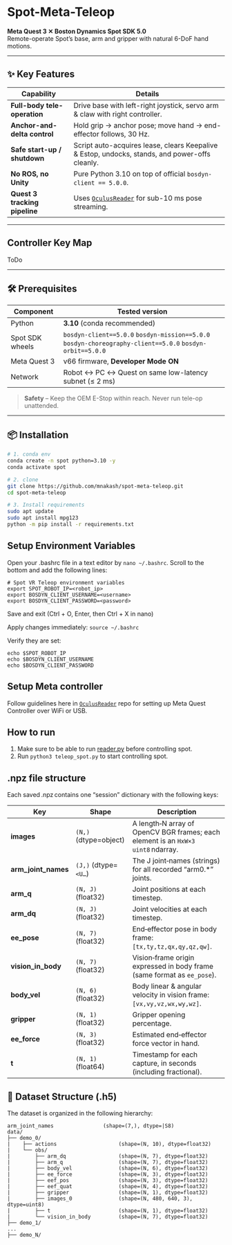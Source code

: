 # Spot-Meta-Teleop  
**Meta Quest 3 ✕ Boston Dynamics Spot SDK 5.0**  
Remote-operate Spot’s base, arm and gripper with natural 6-DoF hand motions.

---

## ✨  Key Features
| Capability | Details |
|------------|---------|
| **Full-body tele-operation** | Drive base with left-right joystick, servo arm & claw with right controller. |
| **Anchor-and-delta control** | Hold grip → anchor pose; move hand → end-effector follows, 30 Hz. |
| **Safe start-up / shutdown** | Script auto-acquires lease, clears Keepalive & Estop, undocks, stands, and power-offs cleanly. |
| **No ROS, no Unity** | Pure Python 3.10 on top of official `bosdyn-client == 5.0.0`. |
| **Quest 3 tracking pipeline** | Uses [`OculusReader`](https://github.com/rail-berkeley/oculus_reader) for sub-10 ms pose streaming. |

---

## Controller Key Map

ToDo

---

## 🛠  Prerequisites

| Component | Tested version |
|-----------|----------------|
| Python | **3.10** (conda recommended) |
| Spot SDK wheels | `bosdyn-client==5.0.0` `bosdyn-mission==5.0.0` `bosdyn-choreography-client==5.0.0` `bosdyn-orbit==5.0.0` |
| Meta Quest 3 | v66 firmware, **Developer Mode ON** |
| Network | Robot ↔ PC ↔ Quest on same low-latency subnet (≤ 2 ms) |

> **Safety** – Keep the OEM E-Stop within reach. Never run tele-op unattended.

---

## 📦 Installation

```bash
# 1. conda env
conda create -n spot python=3.10 -y
conda activate spot

# 2. clone
git clone https://github.com/mnakash/spot-meta-teleop.git
cd spot-meta-teleop

# 3. Install requirements
sudo apt update
sudo apt install mpg123
python -m pip install -r requirements.txt
```

## Setup Environment Variables
Open your .bashrc file in a text editor by `nano ~/.bashrc`.
Scroll to the bottom and add the following lines:
```
# Spot VR Teleop environment variables
export SPOT_ROBOT_IP=<robot_ip>
export BOSDYN_CLIENT_USERNAME=<username>
export BOSDYN_CLIENT_PASSWORD=<password>
```
Save and exit (Ctrl + O, Enter, then Ctrl + X in nano)

Apply changes immediately:
`source ~/.bashrc`

Verify they are set:
```
echo $SPOT_ROBOT_IP
echo $BOSDYN_CLIENT_USERNAME
echo $BOSDYN_CLIENT_PASSWORD
```


## Setup Meta controller
Follow guidelines here in [`OculusReader`](https://github.com/rail-berkeley/oculus_reader) repo for setting up Meta Quest Controller over WiFi or USB.

## How to run
1. Make sure to be able to run [reader.py](reader.py) before controlling spot.
2. Run `python3 teleop_spot.py` to start controlling spot.


## .npz file structure

Each saved .npz contains one “session” dictionary with the following keys:


| Key                   | Shape                 | Description                                                                        |
| --------------------- | --------------------- | ---------------------------------------------------------------------------------- |
| **images**            | `(N,)` (dtype=object) | A length‑N array of OpenCV BGR frames; each element is an `HxW×3` `uint8` ndarray. |
| **arm\_joint\_names** | `(J,)` (dtype=`<U…`)  | The J joint‐names (strings) for all recorded “arm0.\*” joints.                     |
| **arm\_q**            | `(N, J)` (float32)    | Joint positions at each timestep.                                                  |
| **arm\_dq**           | `(N, J)` (float32)    | Joint velocities at each timestep.                                                 |
| **ee\_pose**          | `(N, 7)` (float32)    | End‑effector pose in body frame: `[tx,ty,tz,qx,qy,qz,qw]`.                         |
| **vision\_in\_body**  | `(N, 7)` (float32)    | Vision‑frame origin expressed in body frame (same format as `ee_pose`).            |
| **body\_vel**         | `(N, 6)` (float32)    | Body linear & angular velocity in vision frame: `[vx,vy,vz,wx,wy,wz]`.             |
| **gripper**           | `(N, 1)` (float32)    | Gripper opening percentage.                                                        |
| **ee\_force**         | `(N, 3)` (float32)    | Estimated end‑effector force vector in hand.                                       |
| **t**                 | `(N, 1)` (float64)    | Timestamp for each capture, in seconds (including fractional).                     |

## 📂 Dataset Structure (.h5)
The dataset is organized in the following hierarchy:

```text
arm_joint_names                (shape=(7,), dtype=|S8)
data/
├── demo_0/
|    ├── actions                    (shape=(N, 10), dtype=float32)
|    └── obs/
|        ├── arm_dq                 (shape=(N, 7), dtype=float32)
|        ├── arm_q                  (shape=(N, 7), dtype=float32)
|        ├── body_vel               (shape=(N, 6), dtype=float32)
|        ├── ee_force               (shape=(N, 3), dtype=float32)
|        ├── eef_pos                (shape=(N, 3), dtype=float32)
|        ├── eef_quat               (shape=(N, 4), dtype=float32)
|        ├── gripper                (shape=(N, 1), dtype=float32)
|        ├── images_0               (shape=(N, 480, 640, 3), dtype=uint8)
|        ├── t                      (shape=(N, 1), dtype=float32)
|        └── vision_in_body         (shape=(N, 7), dtype=float32)
├── demo_1/
...
├── demo_N/